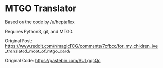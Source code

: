 # MTGO Translator

Based on the code by /u/heptaflex

Requires Python3, git, and MTGO.

Original Post: https://www.reddit.com/r/magicTCG/comments/7cfbco/for_my_children_ive_translated_most_of_mtgo_card/

Original Code: https://pastebin.com/SULgqpQc